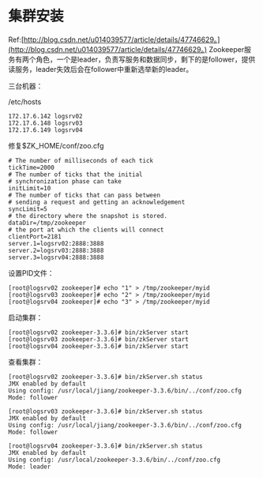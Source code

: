 # 集群安装

Ref:[http://blog.csdn.net/u014039577/article/details/47746629。](http://blog.csdn.net/u014039577/article/details/47746629。) Zookeeper服务有两个角色，一个是leader，负责写服务和数据同步，剩下的是follower，提供读服务，leader失效后会在follower中重新选举新的leader。

三台机器：

/etc/hosts

```text
172.17.6.142 logsrv02  
172.17.6.148 logsrv03  
172.17.6.149 logsrv04
```

修复$ZK\_HOME/conf/zoo.cfg

```text
# The number of milliseconds of each tick  
tickTime=2000  
# The number of ticks that the initial   
# synchronization phase can take  
initLimit=10  
# The number of ticks that can pass between   
# sending a request and getting an acknowledgement  
syncLimit=5  
# the directory where the snapshot is stored.  
dataDir=/tmp/zookeeper  
# the port at which the clients will connect  
clientPort=2181  
server.1=logsrv02:2888:3888  
server.2=logsrv03:2888:3888  
server.3=logsrv04:2888:3888
```

设置PID文件：

```text
[root@logsrv02 zookeeper]# echo "1" > /tmp/zookeeper/myid  
[root@logsrv03 zookeeper]# echo "2" > /tmp/zookeeper/myid  
[root@logsrv04 zookeeper]# echo "3" > /tmp/zookeeper/myid
```

启动集群：

```text
[root@logsrv02 zookeeper-3.3.6]# bin/zkServer start  
[root@logsrv03 zookeeper-3.3.6]# bin/zkServer start  
[root@logsrv04 zookeeper-3.3.6]# bin/zkServer start
```

查看集群：

```text
[root@logsrv02 zookeeper-3.3.6]# bin/zkServer.sh status  
JMX enabled by default  
Using config: /usr/local/jiang/zookeeper-3.3.6/bin/../conf/zoo.cfg  
Mode: follower  

[root@logsrv03 zookeeper-3.3.6]# bin/zkServer.sh status  
JMX enabled by default  
Using config: /usr/local/jiang/zookeeper-3.3.6/bin/../conf/zoo.cfg  
Mode: follower  

[root@logsrv04 zookeeper-3.3.6]# bin/zkServer.sh status  
JMX enabled by default  
Using config: /usr/local/zookeeper-3.3.6/bin/../conf/zoo.cfg  
Mode: leader
```

